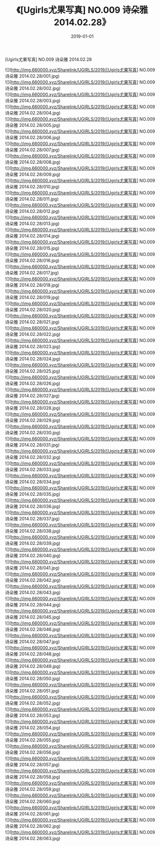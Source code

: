 ﻿---
layout: post
title:  《[Ugirls尤果写真] NO.009 诗朵雅 2014.02.28》
date:   2019-01-01
img: http://img.660000.xyz/Sharelink/UGIRLS/2019/[Ugirls尤果写真] NO.009 诗朵雅 2014.02.28/000.jpg
categories: [美女, 清纯, 唯美]
---

[Ugirls尤果写真] NO.009 诗朵雅 2014.02.28

 ![](http://img.660000.xyz/Sharelink/UGIRLS/2019/[Ugirls尤果写真] NO.009 诗朵雅 2014.02.28/001.jpg) <br>![](http://img.660000.xyz/Sharelink/UGIRLS/2019/[Ugirls尤果写真] NO.009 诗朵雅 2014.02.28/002.jpg) <br>![](http://img.660000.xyz/Sharelink/UGIRLS/2019/[Ugirls尤果写真] NO.009 诗朵雅 2014.02.28/003.jpg) <br>![](http://img.660000.xyz/Sharelink/UGIRLS/2019/[Ugirls尤果写真] NO.009 诗朵雅 2014.02.28/004.jpg) <br>![](http://img.660000.xyz/Sharelink/UGIRLS/2019/[Ugirls尤果写真] NO.009 诗朵雅 2014.02.28/005.jpg) <br>![](http://img.660000.xyz/Sharelink/UGIRLS/2019/[Ugirls尤果写真] NO.009 诗朵雅 2014.02.28/006.jpg) <br>![](http://img.660000.xyz/Sharelink/UGIRLS/2019/[Ugirls尤果写真] NO.009 诗朵雅 2014.02.28/007.jpg) <br>![](http://img.660000.xyz/Sharelink/UGIRLS/2019/[Ugirls尤果写真] NO.009 诗朵雅 2014.02.28/008.jpg) <br>![](http://img.660000.xyz/Sharelink/UGIRLS/2019/[Ugirls尤果写真] NO.009 诗朵雅 2014.02.28/009.jpg) <br>![](http://img.660000.xyz/Sharelink/UGIRLS/2019/[Ugirls尤果写真] NO.009 诗朵雅 2014.02.28/010.jpg) <br>![](http://img.660000.xyz/Sharelink/UGIRLS/2019/[Ugirls尤果写真] NO.009 诗朵雅 2014.02.28/011.jpg) <br>![](http://img.660000.xyz/Sharelink/UGIRLS/2019/[Ugirls尤果写真] NO.009 诗朵雅 2014.02.28/012.jpg) <br>![](http://img.660000.xyz/Sharelink/UGIRLS/2019/[Ugirls尤果写真] NO.009 诗朵雅 2014.02.28/013.jpg) <br>![](http://img.660000.xyz/Sharelink/UGIRLS/2019/[Ugirls尤果写真] NO.009 诗朵雅 2014.02.28/014.jpg) <br>![](http://img.660000.xyz/Sharelink/UGIRLS/2019/[Ugirls尤果写真] NO.009 诗朵雅 2014.02.28/015.jpg) <br>![](http://img.660000.xyz/Sharelink/UGIRLS/2019/[Ugirls尤果写真] NO.009 诗朵雅 2014.02.28/016.jpg) <br>![](http://img.660000.xyz/Sharelink/UGIRLS/2019/[Ugirls尤果写真] NO.009 诗朵雅 2014.02.28/017.jpg) <br>![](http://img.660000.xyz/Sharelink/UGIRLS/2019/[Ugirls尤果写真] NO.009 诗朵雅 2014.02.28/018.jpg) <br>![](http://img.660000.xyz/Sharelink/UGIRLS/2019/[Ugirls尤果写真] NO.009 诗朵雅 2014.02.28/019.jpg) <br>![](http://img.660000.xyz/Sharelink/UGIRLS/2019/[Ugirls尤果写真] NO.009 诗朵雅 2014.02.28/020.jpg) <br>![](http://img.660000.xyz/Sharelink/UGIRLS/2019/[Ugirls尤果写真] NO.009 诗朵雅 2014.02.28/021.jpg) <br>![](http://img.660000.xyz/Sharelink/UGIRLS/2019/[Ugirls尤果写真] NO.009 诗朵雅 2014.02.28/022.jpg) <br>![](http://img.660000.xyz/Sharelink/UGIRLS/2019/[Ugirls尤果写真] NO.009 诗朵雅 2014.02.28/023.jpg) <br>![](http://img.660000.xyz/Sharelink/UGIRLS/2019/[Ugirls尤果写真] NO.009 诗朵雅 2014.02.28/024.jpg) <br>![](http://img.660000.xyz/Sharelink/UGIRLS/2019/[Ugirls尤果写真] NO.009 诗朵雅 2014.02.28/025.jpg) <br>![](http://img.660000.xyz/Sharelink/UGIRLS/2019/[Ugirls尤果写真] NO.009 诗朵雅 2014.02.28/026.jpg) <br>![](http://img.660000.xyz/Sharelink/UGIRLS/2019/[Ugirls尤果写真] NO.009 诗朵雅 2014.02.28/027.jpg) <br>![](http://img.660000.xyz/Sharelink/UGIRLS/2019/[Ugirls尤果写真] NO.009 诗朵雅 2014.02.28/028.jpg) <br>![](http://img.660000.xyz/Sharelink/UGIRLS/2019/[Ugirls尤果写真] NO.009 诗朵雅 2014.02.28/029.jpg) <br>![](http://img.660000.xyz/Sharelink/UGIRLS/2019/[Ugirls尤果写真] NO.009 诗朵雅 2014.02.28/030.jpg) <br>![](http://img.660000.xyz/Sharelink/UGIRLS/2019/[Ugirls尤果写真] NO.009 诗朵雅 2014.02.28/031.jpg) <br>![](http://img.660000.xyz/Sharelink/UGIRLS/2019/[Ugirls尤果写真] NO.009 诗朵雅 2014.02.28/032.jpg) <br>![](http://img.660000.xyz/Sharelink/UGIRLS/2019/[Ugirls尤果写真] NO.009 诗朵雅 2014.02.28/033.jpg) <br>![](http://img.660000.xyz/Sharelink/UGIRLS/2019/[Ugirls尤果写真] NO.009 诗朵雅 2014.02.28/034.jpg) <br>![](http://img.660000.xyz/Sharelink/UGIRLS/2019/[Ugirls尤果写真] NO.009 诗朵雅 2014.02.28/035.jpg) <br>![](http://img.660000.xyz/Sharelink/UGIRLS/2019/[Ugirls尤果写真] NO.009 诗朵雅 2014.02.28/036.jpg) <br>![](http://img.660000.xyz/Sharelink/UGIRLS/2019/[Ugirls尤果写真] NO.009 诗朵雅 2014.02.28/037.jpg) <br>![](http://img.660000.xyz/Sharelink/UGIRLS/2019/[Ugirls尤果写真] NO.009 诗朵雅 2014.02.28/038.jpg) <br>![](http://img.660000.xyz/Sharelink/UGIRLS/2019/[Ugirls尤果写真] NO.009 诗朵雅 2014.02.28/039.jpg) <br>![](http://img.660000.xyz/Sharelink/UGIRLS/2019/[Ugirls尤果写真] NO.009 诗朵雅 2014.02.28/040.jpg) <br>![](http://img.660000.xyz/Sharelink/UGIRLS/2019/[Ugirls尤果写真] NO.009 诗朵雅 2014.02.28/041.jpg) <br>![](http://img.660000.xyz/Sharelink/UGIRLS/2019/[Ugirls尤果写真] NO.009 诗朵雅 2014.02.28/042.jpg) <br>![](http://img.660000.xyz/Sharelink/UGIRLS/2019/[Ugirls尤果写真] NO.009 诗朵雅 2014.02.28/043.jpg) <br>![](http://img.660000.xyz/Sharelink/UGIRLS/2019/[Ugirls尤果写真] NO.009 诗朵雅 2014.02.28/044.jpg) <br>![](http://img.660000.xyz/Sharelink/UGIRLS/2019/[Ugirls尤果写真] NO.009 诗朵雅 2014.02.28/045.jpg) <br>![](http://img.660000.xyz/Sharelink/UGIRLS/2019/[Ugirls尤果写真] NO.009 诗朵雅 2014.02.28/046.jpg) <br>![](http://img.660000.xyz/Sharelink/UGIRLS/2019/[Ugirls尤果写真] NO.009 诗朵雅 2014.02.28/047.jpg) <br>![](http://img.660000.xyz/Sharelink/UGIRLS/2019/[Ugirls尤果写真] NO.009 诗朵雅 2014.02.28/048.jpg) <br>![](http://img.660000.xyz/Sharelink/UGIRLS/2019/[Ugirls尤果写真] NO.009 诗朵雅 2014.02.28/049.jpg) <br>![](http://img.660000.xyz/Sharelink/UGIRLS/2019/[Ugirls尤果写真] NO.009 诗朵雅 2014.02.28/050.jpg) <br>![](http://img.660000.xyz/Sharelink/UGIRLS/2019/[Ugirls尤果写真] NO.009 诗朵雅 2014.02.28/051.jpg) <br>![](http://img.660000.xyz/Sharelink/UGIRLS/2019/[Ugirls尤果写真] NO.009 诗朵雅 2014.02.28/052.jpg) <br>![](http://img.660000.xyz/Sharelink/UGIRLS/2019/[Ugirls尤果写真] NO.009 诗朵雅 2014.02.28/053.jpg) <br>![](http://img.660000.xyz/Sharelink/UGIRLS/2019/[Ugirls尤果写真] NO.009 诗朵雅 2014.02.28/054.jpg) <br>![](http://img.660000.xyz/Sharelink/UGIRLS/2019/[Ugirls尤果写真] NO.009 诗朵雅 2014.02.28/055.jpg) <br>![](http://img.660000.xyz/Sharelink/UGIRLS/2019/[Ugirls尤果写真] NO.009 诗朵雅 2014.02.28/056.jpg) <br>![](http://img.660000.xyz/Sharelink/UGIRLS/2019/[Ugirls尤果写真] NO.009 诗朵雅 2014.02.28/057.jpg) <br>![](http://img.660000.xyz/Sharelink/UGIRLS/2019/[Ugirls尤果写真] NO.009 诗朵雅 2014.02.28/058.jpg) <br>![](http://img.660000.xyz/Sharelink/UGIRLS/2019/[Ugirls尤果写真] NO.009 诗朵雅 2014.02.28/059.jpg) <br>![](http://img.660000.xyz/Sharelink/UGIRLS/2019/[Ugirls尤果写真] NO.009 诗朵雅 2014.02.28/060.jpg) <br>![](http://img.660000.xyz/Sharelink/UGIRLS/2019/[Ugirls尤果写真] NO.009 诗朵雅 2014.02.28/061.jpg) <br>![](http://img.660000.xyz/Sharelink/UGIRLS/2019/[Ugirls尤果写真] NO.009 诗朵雅 2014.02.28/062.jpg) <br>![](http://img.660000.xyz/Sharelink/UGIRLS/2019/[Ugirls尤果写真] NO.009 诗朵雅 2014.02.28/063.jpg) <br>